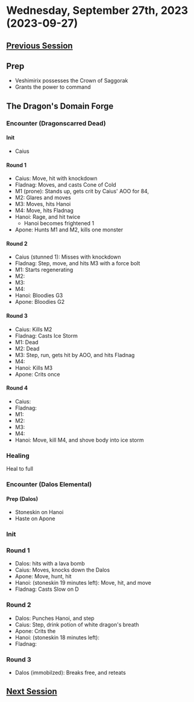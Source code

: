 # Wednesday, September 27th, 2023 (2023-09-27)

## [Previous Session](./2023-09-27.md)

## Prep

- Veshimirix possesses the Crown of Saggorak
- Grants the power to command

## The Dragon's Domain Forge

### Encounter (Dragonscarred Dead)

#### Init

- Caius

#### Round 1

- Caius: Move, hit with knockdown
- Fladnag: Moves, and casts Cone of Cold
- M1 (prone): Stands up, gets crit by Caius' AOO for 84,
- M2: Glares and moves
- M3: Moves, hits Hanoi
- M4: Move, hits Fladnag
- Hanoi: Rage, and hit twice
  - Hanoi becomes frightened 1
- Apone: Hunts M1 and M2, kills one monster

#### Round 2

- Caius (stunned 1): Misses with knockdown
- Fladnag: Step, move, and hits M3 with a force bolt
- M1: Starts regenerating
- M2:
- M3:
- M4:
- Hanoi: Bloodies G3
- Apone: Bloodies G2

#### Round 3

- Caius: Kills M2
- Fladnag: Casts Ice Storm
- M1: Dead
- M2: Dead
- M3: Step, run, gets hit by AOO, and hits Fladnag
- M4:
- Hanoi: Kills M3
- Apone: Crits once

#### Round 4

- Caius:
- Fladnag:
- M1:
- M2:
- M3:
- M4:
- Hanoi: Move, kill M4, and shove body into ice storm

### Healing

Heal to full

### Encounter (Dalos Elemental)

#### Prep (Dalos)

- Stoneskin on Hanoi
- Haste on Apone

### Init

### Round 1

- Dalos: hits with a lava bomb
- Caius: Moves, knocks down the Dalos
- Apone: Move, hunt, hit
- Hanoi: (stoneskin 19 minutes left): Move, hit, and move
- Fladnag: Casts Slow on D

### Round 2

- Dalos: Punches Hanoi, and step
- Caius: Step, drink potion of white dragon's breath
- Apone: Crits the
- Hanoi: (stoneskin 18 minutes left):
- Fladnag:

### Round 3

- Dalos (immobilzed): Breaks free, and reteats

## [Next Session](./2023-XX-XX.md)
